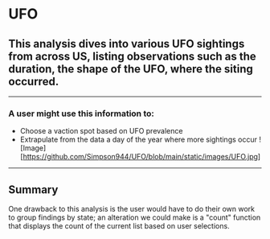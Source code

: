 # UFO
## This analysis dives into various UFO sightings from across US, listing observations such as the duration, the shape of the UFO, where the siting occurred.

---
### A user might use this information to: 
- Choose a vaction spot based on UFO prevalence
- Extrapulate from the data a day of the year where more sightings occur 
![Image][https://github.com/Simpson944/UFO/blob/main/static/images/UFO.jpg]

---
## Summary
One drawback to this analysis is the user would have to do their own work to group findings by state; an alteration we could make is a "count" function that displays the count of the current list based on user selections. 
